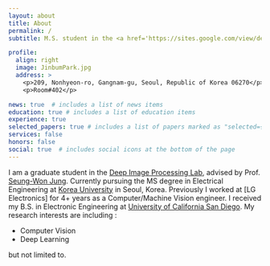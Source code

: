 ```yaml
---
layout: about
title: About
permalink: /
subtitle: M.S. student in the <a href='https://sites.google.com/view/deepiplab/home?authuser=0'>Deep Image Processing Lab</a> at <a href='https://www.korea.ac.kr'>Korea University</a>. 

profile:
  align: right
  image: JinbumPark.jpg
  address: >
    <p>209, Nonhyeon-ro, Gangnam-gu, Seoul, Republic of Korea 06270</p>
    <p>Room#402</p>

news: true  # includes a list of news items
education: true # includes a list of education items
experience: true
selected_papers: true # includes a list of papers marked as "selected={true}"
services: false
honors: false
social: true  # includes social icons at the bottom of the page
---
```


I am a graduate student in the [Deep Image Processing Lab](https://sites.google.com/view/deepiplab/home?authuser=0), advised by Prof. [Seung-Won Jung](https://sites.google.com/view/deepiplab/home?authuser=0). Currently pursuing the MS degree in Electrical Engineering at [Korea University](www.korea.ac.kr) in Seoul, Korea. Previously I worked at [LG Electronics] for 4+ years as a Computer/Machine Vision engineer. I received my B.S. in Electronic Engineering at [University of California San Diego](https://ece.ucsd.edu). My research interests are including :
- Computer Vision
- Deep Learning


but not limited to.


<!-- Write your biography here. Tell the world about yourself. Link to your favorite [subreddit](http://reddit.com). You can put a picture in, too. The code is already in, just name your picture `prof_pic.jpg` and put it in the `img/` folder.

Put your address / P.O. box / other info right below your picture. You can also disable any these elements by editing `profile` property of the YAML header of your `_pages/about.md`. Edit `_bibliography/papers.bib` and Jekyll will render your [publications page](/al-folio/publications/) automatically.

Link to your social media connections, too. This theme is set up to use [Font Awesome icons](http://fortawesome.github.io/Font-Awesome/) and [Academicons](https://jpswalsh.github.io/academicons/), like the ones below. Add your Facebook, Twitter, LinkedIn, Google Scholar, or just disable all of them. -->
